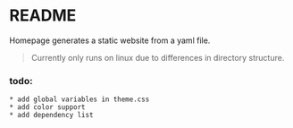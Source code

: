 # README

Homepage generates a static website from a yaml file.

> Currently only runs on linux due to differences in directory structure.

### todo:

    * add global variables in theme.css
    * add color support
    * add dependency list
